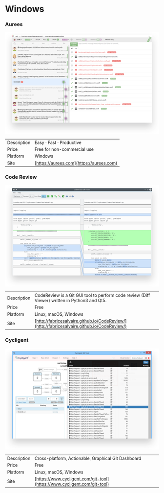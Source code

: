 # Windows

### Aurees

![Aurees](../.gitbook/assets/aurees.png)

|  |  |
| :--- | :--- |
| Description | Easy · Fast · Productive |
| Price | Free for non-commercial use |
| Platform | Windows |
| Site | [https://aurees.com](https://aurees.com) |

### Code Review

![Code Review](../.gitbook/assets/codereview.png)

|  |  |
| :--- | :--- |
| Description | CodeReview is a Git GUI tool to perform code review \(Diff Viewer\) written in Python3 and Qt5. |
| Price | Free |
| Platform | Linux, macOS, Windows |
| Site | [http://fabricesalvaire.github.io/CodeReview/](http://fabricesalvaire.github.io/CodeReview/) |

### Cycligent

![Cycligent](../.gitbook/assets/cycligent.png)

|  |  |
| :--- | :--- |
| Description | Cross-platform, Actionable, Graphical Git Dashboard |
| Price | Free |
| Platform | Linux, macOS, Windows |
| Site | [https://www.cycligent.com/git-tool](https://www.cycligent.com/git-tool) |

